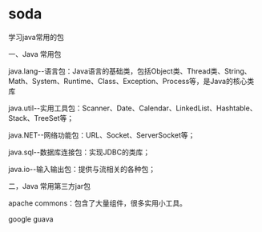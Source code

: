 # soda

学习java常用的包

一、Java 常用包

java.lang--语言包：Java语言的基础类，包括Object类、Thread类、String、Math、System、Runtime、Class、Exception、Process等，是Java的核心类库

java.util--实用工具包：Scanner、Date、Calendar、LinkedList、Hashtable、Stack、TreeSet等；

java.NET--网络功能包：URL、Socket、ServerSocket等；

java.sql--数据库连接包：实现JDBC的类库；

java.io--输入输出包：提供与流相关的各种包；

二，Java 常用第三方jar包

apache commons：包含了大量组件，很多实用小工具。

google guava
